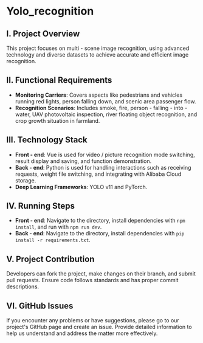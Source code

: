 # Yolo_recognition

## I. Project Overview
This project focuses on multi - scene image recognition, using advanced technology and diverse datasets to achieve accurate and efficient image recognition.

## II. Functional Requirements
- **Monitoring Carriers**: Covers aspects like pedestrians and vehicles running red lights, person falling down, and scenic area passenger flow.
- **Recognition Scenarios**: Includes smoke, fire, person - falling - into - water, UAV photovoltaic inspection, river floating object recognition, and crop growth situation in farmland.

## III. Technology Stack
- **Front - end**: Vue is used for video / picture recognition mode switching, result display and saving, and function demonstration.
- **Back - end**: Python is used for handling interactions such as receiving requests, weight file switching, and integrating with Alibaba Cloud storage.
- **Deep Learning Frameworks**: YOLO v11 and PyTorch.

## IV. Running Steps
- **Front - end**: Navigate to the directory, install dependencies with `npm install`, and run with `npm run dev`.
- **Back - end**: Navigate to the directory, install dependencies with `pip install -r requirements.txt`.

## V. Project Contribution
Developers can fork the project, make changes on their branch, and submit pull requests. Ensure code follows standards and has proper commit descriptions.

## VI. GitHub Issues

If you encounter any problems or have suggestions, please go to our project's GitHub page and create an issue. Provide detailed information to help us understand and address the matter more effectively. 

